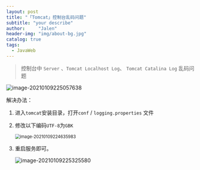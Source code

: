 ```yaml
---
layout: post
title: "「Tomcat」控制台乱码问题"
subtitle: "your describe"
author:     "Jalen"
header-img: "img/about-bg.jpg"
catalog: true
tags:
  - JavaWeb
---
```


> 控制台中 `Server` 、`Tomcat Localhost Log`、 `Tomcat Catalina Log` 乱码问题

![image-20210109225057638](https://i.loli.net/2021/01/09/WgHDtQs6l9rBVdm.png)

解决办法：

1. 进入`tomcat`安装目录，打开`conf` / `logging.properties` 文件

2. 修改以下编码`UTF-8`为`GBK`

   <img src="https://i.loli.net/2021/01/09/GJ9ZlUxR4fy5Es3.png" alt="image-20210109224635983" style="zoom: 80%;" />

3. 重启服务即可。

   ![image-20210109225325580](https://i.loli.net/2021/01/09/kloWBGp19mXiMDT.png)